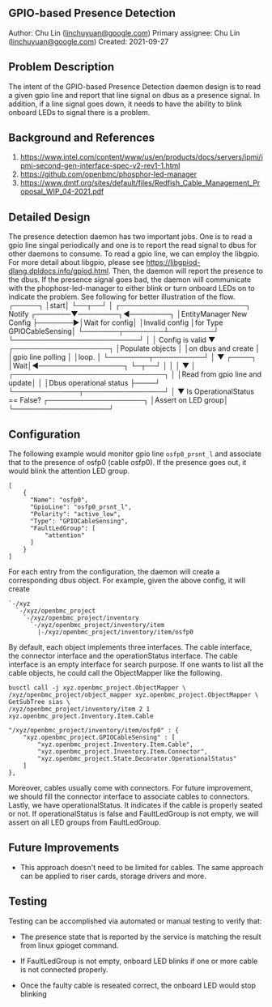 ## GPIO-based Presence Detection
Author:
  Chu Lin (linchuyuan@google.com)
Primary assignee:
  Chu Lin (linchuyuan@google.com)
Created:
  2021-09-27

## Problem Description
The intent of the GPIO-based Presence Detection daemon design is to read a given
gpio line and report that line signal on dbus as a presence signal. In addition,
if a line signal goes down, it needs to have the ability to blink onboard LEDs
to signal there is a problem.

## Background and References
1. https://www.intel.com/content/www/us/en/products/docs/servers/ipmi/ipmi-second-gen-interface-spec-v2-rev1-1.html
2. https://github.com/openbmc/phosphor-led-manager
3. https://www.dmtf.org/sites/default/files/Redfish_Cable_Management_Proposal_WIP_04-2021.pdf

## Detailed Design
The presence detection daemon has two important jobs. One is to read a gpio line
singal periodically and one is to report the read signal to dbus for other
daemons to consume. To read a gpio line, we can employ the libgpio. For more
detail about libgpio, please see https://libgpiod-dlang.dpldocs.info/gpiod.html.
Then, the daemon will report the presence to the dbus. If the presence signal
goes bad, the daemon will communicate with the phophosr-led-manager to either
blink or turn onboard LEDs on to indicate the problem. See following for better
illustration of the flow.
                                        ┌─────┐
                                        │start│
                                        └──┬──┘
                                           │
┌─────────────────────────┐ Notify ┌───────▼────────┐◄────────┐
│EntityManager New Config ├───────►│Wait  for config│         │Invalid config
│for Type GPIOCableSensing│        └───────┬────────┴─────────┘
└─────────────────────────┘                │
                                           │ Config is valid
                                           ▼
                                  ┌───────────────────┐
                                  │Populate objects   │
                                  │on dbus and create │
                                  │gpio line polling  │
                                  │loop.              │
                                  └────────┬──────────┘
                                           │
                                           ▼
                                         ┌────┐
                                         │Wait│◄─────────────────┐
                                         └─┬──┘                  │
                                           │                     │
                                           ▼                     │
                             ┌──────────────────────────────┐    │
                             │Read from gpio line and update│    │
                             │Dbus operational status       ├────┘
                             └─────────────┬────────────────┘
                                           │
                                           ▼  Is OperationalStatus == False?
                                  ┌───────────────────┐
                                  │Assert on LED group│
                                  └───────────────────┘


## Configuration
The following example would monitor gpio line `osfp0_prsnt_l`  and associate
that to the presence of osfp0 (cable osfp0). If the presence goes out, it would
blink the attention LED group.
```
[
    {
      "Name": "osfp0",
      "GpioLine": "osfp0_prsnt_l",
      "Polarity": "active_low",
      "Type": "GPIOCableSensing",
      "FaultLedGroup": [
          "attention"
      ]
    }
]
```

For each entry from the configuration, the daemon will create a corresponding
dbus object. For example, given the above config, it will create 
```
`-/xyz
  `-/xyz/openbmc_project
    `-/xyz/openbmc_project/inventory
      `-/xyz/openbmc_project/inventory/item
        |-/xyz/openbmc_project/inventory/item/osfp0
```
By default, each object implements three interfaces. The cable interface, the
connector interface and the operationStatus interface. The cable interface is an
empty interface for search purpose. If one wants to list all the cable objects,
he could call the ObjectMapper like the following.
```
busctl call -j xyz.openbmc_project.ObjectMapper \
/xyz/openbmc_project/object_mapper xyz.openbmc_project.ObjectMapper \
GetSubTree sias \
/xyz/openbmc_project/inventory/item 2 1 xyz.openbmc_project.Inventory.Item.Cable

"/xyz/openbmc_project/inventory/item/osfp0" : {
	"xyz.openbmc_project.GPIOCableSensing" : [
		"xyz.openbmc_project.Inventory.Item.Cable",
		"xyz.openbmc_project.Inventory.Item.Connector",
		"xyz.openbmc_project.State.Decorator.OperationalStatus"
	]
},
```
Moreover, cables usually come with connectors. For future improvement, we should
fill the connector interface to associate cables to connectors. Lastly, we have
operationalStatus. It indicates if the cable is properly seated or not. If
operationalStatus is false and FaultLedGroup is not empty, we will assert on
all LED groups from FaultLedGroup.


## Future Improvements
* This approach doesn't need to be limited for cables. The same approach can be
  applied to riser cards, storage drivers and more.


## Testing
Testing can be accomplished via automated or manual testing to verify that:

* The presence state that is reported by the service is matching the result
  from linux gpioget command.

* If FaultLedGroup is not empty, onboard LED blinks if one or more cable is not
  connected properly.

* Once the faulty cable is reseated correct, the onboard LED would stop blinking
